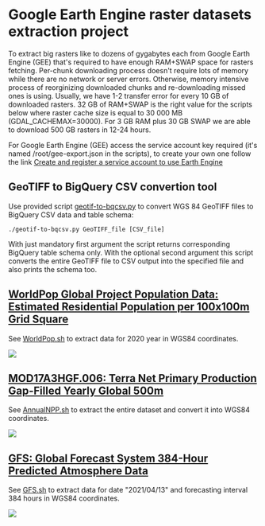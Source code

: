 # Google Earth Engine raster datasets extraction project

To extract big rasters like to dozens of gygabytes each from Google Earth Engine (GEE) that's required to have enough RAM+SWAP space for rasters fetching.
Per-chunk downloading process doesn't require lots of memory while there are no network or server errors. Otherwise, memory
intensive process of reorginizing downloaded chunks and re-downloading missed ones is using. Usually, we have 1-2 transfer
error for every 10 GB of downloaded rasters. 32 GB of RAM+SWAP is the right value for the scripts below where raster cache
size is equal to 30 000 MB (GDAL_CACHEMAX=30000). For 3 GB RAM plus 30 GB SWAP we are able to download 500 GB rasters
in 12-24 hours.

For Google Earth Engine (GEE) access the service account key required (it's named /root/gee-export.json in the scripts), to create your own one
follow the link [Create and register a service account to use Earth Engine](https://developers.google.com/earth-engine/guides/service_account)

## GeoTIFF to BigQuery CSV convertion tool

Use provided script [geotif-to-bqcsv.py](scripts/geotif-to-bqcsv.py) to convert WGS 84 GeoTIFF files to BigQuery CSV data and table schema:
```
./geotif-to-bqcsv.py GeoTIFF_file [CSV_file]
```
With just mandatory first argument the script returns corresponding BigQuery table schema only. With the optional second argument this script
converts the entire GeoTIFF file to CSV output into the specified file and also prints the schema too.

## [WorldPop Global Project Population Data: Estimated Residential Population per 100x100m Grid Square](https://developers.google.com/earth-engine/datasets/catalog/WorldPop_GP_100m_pop)

See [WorldPop.sh](scripts/WorldPop.sh) to extract data for 2020 year in WGS84 coordinates.

![](https://mw1.google.com/ges/dd/images/WorldPop_GP_100m_pop_sample.png)

## [MOD17A3HGF.006: Terra Net Primary Production Gap-Filled Yearly Global 500m](https://developers.google.com/earth-engine/datasets/catalog/MODIS_006_MOD17A3HGF)

See [AnnualNPP.sh](scripts/AnnualNPP.sh) to extract the entire dataset and convert it into WGS84 coordinates.

![](https://mw1.google.com/ges/dd/images/MODIS_006_MOD17A3HGF_sample.png)

## [GFS: Global Forecast System 384-Hour Predicted Atmosphere Data](https://developers.google.com/earth-engine/datasets/catalog/NOAA_GFS0P25)

See [GFS.sh](scripts/GFS.sh) to extract data for date "2021/04/13" and forecasting interval 384 hours in WGS84 coordinates.

![](https://mw1.google.com/ges/dd/images/NOAA_GFS0P25_sample.png)
